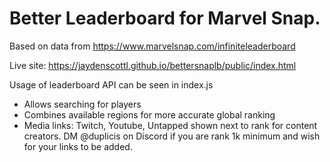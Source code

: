 # Better Leaderboard for Marvel Snap.

Based on data from https://www.marvelsnap.com/infiniteleaderboard 

Live site: https://jaydenscottl.github.io/bettersnaplb/public/index.html

Usage of leaderboard API can be seen in index.js

- Allows searching for players
- Combines available regions for more accurate global ranking
- Media links: Twitch, Youtube, Untapped shown next to rank for content creators. DM @duplicis on Discord if you are rank 1k minimum and wish for your links to be added.


